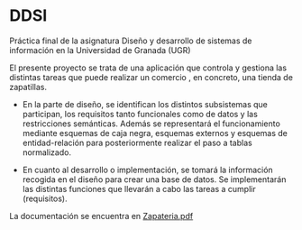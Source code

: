 # DDSI
Práctica final de la asignatura Diseño y desarrollo de sistemas de información en la Universidad de Granada (UGR) 

El presente proyecto se trata de una aplicación que controla y gestiona las distintas tareas que puede realizar un comercio , en concreto, una tienda de zapatillas.

- En la parte de diseño, se identifican los distintos subsistemas que participan, los requisitos tanto funcionales como de datos y las restricciones semánticas. Además se representará el funcionamiento mediante esquemas de caja negra, esquemas externos y esquemas de entidad-relación para posteriormente realizar el paso a tablas normalizado. 

- En cuanto al desarrollo o implementación, se tomará la información recogida en el diseño para crear una base de datos. Se implementarán las distintas funciones que llevarán a cabo las tareas a cumplir (requisitos). 

La documentación se encuentra en [Zapateria.pdf](Zapateria.pdf)





